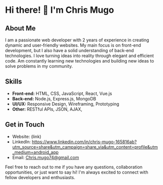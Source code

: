# Hi there! 👋 I'm Chris Mugo

## About Me
I am a passionate web developer with 2 years of experience in creating dynamic and user-friendly websites. My main focus is on front-end development, but I also have a solid understanding of back-end technologies. I love turning ideas into reality through elegant and efficient code. Am constantly learning new technologies and building new ideas to solve problems in my community.

## Skills
- **Front-end:** HTML, CSS, JavaScript, React, Vue.js
- **Back-end:** Node.js, Express.js, MongoDB
- **UI/UX:** Responsive Design, Wireframing, Prototyping
- **Other:** RESTful APIs, JSON, AJAX, 


## Get in Touch
- Website: (link)
- LinkedIn: https://www.linkedin.com/in/chris-mugo-165816ab?utm_source=share&utm_campaign=share_via&utm_content=profile&utm_medium=android_app
- Email: Chris.mugo74@gmail.com

Feel free to reach out to me if you have any questions, collaboration opportunities, or just want to say hi! I'm always excited to connect with fellow developers and enthusiasts.
